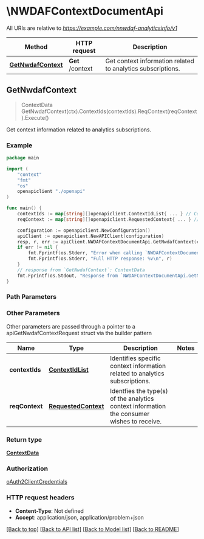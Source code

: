 # \NWDAFContextDocumentApi

All URIs are relative to *https://example.com/nnwdaf-analyticsinfo/v1*

Method | HTTP request | Description
------------- | ------------- | -------------
[**GetNwdafContext**](NWDAFContextDocumentApi.md#GetNwdafContext) | **Get** /context | Get context information related to analytics subscriptions.



## GetNwdafContext

> ContextData GetNwdafContext(ctx).ContextIds(contextIds).ReqContext(reqContext).Execute()

Get context information related to analytics subscriptions.

### Example

```go
package main

import (
    "context"
    "fmt"
    "os"
    openapiclient "./openapi"
)

func main() {
    contextIds := map[string][]openapiclient.ContextIdList{ ... } // ContextIdList | Identifies specific context information related to analytics subscriptions.
    reqContext := map[string][]openapiclient.RequestedContext{ ... } // RequestedContext | Identfies the type(s) of the analytics context information the consumer wishes to receive.  (optional)

    configuration := openapiclient.NewConfiguration()
    apiClient := openapiclient.NewAPIClient(configuration)
    resp, r, err := apiClient.NWDAFContextDocumentApi.GetNwdafContext(context.Background()).ContextIds(contextIds).ReqContext(reqContext).Execute()
    if err != nil {
        fmt.Fprintf(os.Stderr, "Error when calling `NWDAFContextDocumentApi.GetNwdafContext``: %v\n", err)
        fmt.Fprintf(os.Stderr, "Full HTTP response: %v\n", r)
    }
    // response from `GetNwdafContext`: ContextData
    fmt.Fprintf(os.Stdout, "Response from `NWDAFContextDocumentApi.GetNwdafContext`: %v\n", resp)
}
```

### Path Parameters



### Other Parameters

Other parameters are passed through a pointer to a apiGetNwdafContextRequest struct via the builder pattern


Name | Type | Description  | Notes
------------- | ------------- | ------------- | -------------
 **contextIds** | [**ContextIdList**](ContextIdList.md) | Identifies specific context information related to analytics subscriptions. | 
 **reqContext** | [**RequestedContext**](RequestedContext.md) | Identfies the type(s) of the analytics context information the consumer wishes to receive.  | 

### Return type

[**ContextData**](ContextData.md)

### Authorization

[oAuth2ClientCredentials](../README.md#oAuth2ClientCredentials)

### HTTP request headers

- **Content-Type**: Not defined
- **Accept**: application/json, application/problem+json

[[Back to top]](#) [[Back to API list]](../README.md#documentation-for-api-endpoints)
[[Back to Model list]](../README.md#documentation-for-models)
[[Back to README]](../README.md)


